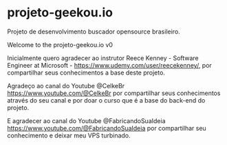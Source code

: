 # projeto-geekou.io
Projeto de desenvolvimento buscador opensource brasileiro.


Welcome to the projeto-geekou.io v0

Inicialmente quero agradecer ao instrutor Reece Kenney - Software Engineer at Microsoft - https://www.udemy.com/user/reecekenney/, por compartilhar seus conhecimentos a base deste projeto.

Agradeço ao canal do Youtube @CelkeBr https://www.youtube.com/@CelkeBr por compartilhar seus conhecimentos através do seu canal e por doar o curso que é a base do back-end do projeto.

E agradecer ao canal do Youtube @FabricandoSuaIdeia https://www.youtube.com/@FabricandoSuaIdeia por compartilhar seu conhecimento e deixar meu VPS turbinado.
